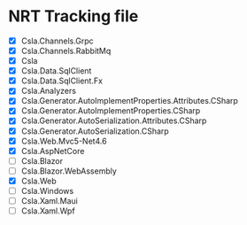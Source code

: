 # NRT Tracking file

- [x] Csla.Channels.Grpc
- [x] Csla.Channels.RabbitMq
- [x] Csla
- [x] Csla.Data.SqlClient
- [x] Csla.Data.SqlClient.Fx
- [x] Csla.Analyzers
- [x] Csla.Generator.AutoImplementProperties.Attributes.CSharp
- [x] Csla.Generator.AutoImplementProperties.CSharp
- [x] Csla.Generator.AutoSerialization.Attributes.CSharp
- [x] Csla.Generator.AutoSerialization.CSharp
- [x] Csla.Web.Mvc5-Net4.6
- [x] Csla.AspNetCore
- [ ] Csla.Blazor
- [ ] Csla.Blazor.WebAssembly
- [x] Csla.Web
- [ ] Csla.Windows
- [ ] Csla.Xaml.Maui
- [ ] Csla.Xaml.Wpf